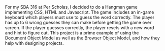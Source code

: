 For my SBA 316 at Per Scholas, I decided to do a Hangman game implementing CSS, HTML and Javascript. The game includes an in-game keyboard which players must use to guess the word correctly.
The player has up to 6 wrong guesses they can make before getting the game over screen. If the player guesses correctly, the player resets with a new word and hint to figure out.
This project is a prime example of using the Document Object Model as well as the Browser Object Model, and how they help with designing projects. 
